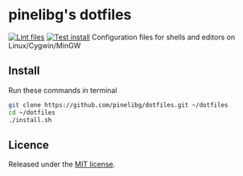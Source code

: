 # pinelibg's dotfiles
[![Lint files](https://github.com/pinelibg/dotfiles/actions/workflows/lint.yml/badge.svg?branch=master&event=push)](https://github.com/pinelibg/dotfiles/actions/workflows/lint.yml?query=event%3Apush+branch%3Amaster)
[![Test install](https://github.com/pinelibg/dotfiles/actions/workflows/test.yml/badge.svg?branch=master&event=push)](https://github.com/pinelibg/dotfiles/actions/workflows/test.yml?query=event%3Apush+branch%3Amaster)
Configuration files for shells and editors on Linux/Cygwin/MinGW

## Install
Run these commands in terminal
```sh
git clone https://github.com/pinelibg/dotfiles.git ~/dotfiles
cd ~/dotfiles
./install.sh
```

## Licence
Released under the [MIT license](LICENSE.txt).
